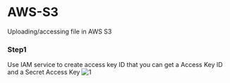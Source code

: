 # AWS-S3
Uploading/accessing file in AWS S3

### Step1
Use IAM service to create access key ID that you can get a Access Key ID and a Secret Access Key
![1](https://cloud.githubusercontent.com/assets/18390700/26487487/4dd221ca-4232-11e7-8d3e-9b30c2d544a2.png)
